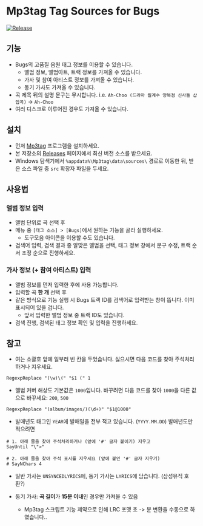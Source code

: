 # Mp3tag Tag Sources for Bugs

[![Release][release-badge]][release]

## 기능
* Bugs의 고품질 음원 태그 정보를 이용할 수 있습니다.
  * 앨범 정보, 앨범아트, 트랙 정보를 가져올 수 있습니다.
  * 가사 및 참여 아티스트 정보를 가져올 수 있습니다.
  * 동기 가사도 가져올 수 있습니다.
* 곡 제목 뒤의 설명 문구는 무시합니다. i.e. `Ah-Choo (드라마 월계수 양복점 신사들 삽입곡)` -> `Ah-Choo`
* 여러 디스크로 이루어진 경우도 가져올 수 있습니다.

## 설치

* 먼저 [Mp3tag][mp3tag-homepage] 프로그램을 설치하세요.
* 본 저장소의 [Releases][release] 페이지에서 최신 버전 소스를 받으세요.
* Windows 탐색기에서 `%appdata%\Mp3tag\data\sources\` 경로로 이동한 뒤, 받은 소스 파일 중 `src` 확장자 파일을 두세요.

## 사용법

### 앨범 정보 입력
* 앨범 단위로 곡 선택 후
* 메뉴 중 `[태그 소스] > [Bugs]`에서 원하는 기능을 골라 실행하세요.
  * 도구모음 아이콘을 이용할 수도 있습니다.
* 검색어 입력, 검색 결과 중 알맞은 앨범을 선택, 태그 정보 창에서 문구 수정, 트랙 순서 조정 순으로 진행하세요.

### 가사 정보 (+ 참여 아티스트) 입력
* 앨범 정보를 먼저 입력한 후에 사용 가능합니다.
* 입력할 곡 **한 개** 선택 후
* 같은 방식으로 기능 실행 시 Bugs 트랙 ID를 검색어로 입력받는 창이 뜹니다. 이미 표시되어 있을 겁니다.
  * 앞서 입력한 앨범 정보 중 트랙 ID도 있습니다.
* 검색 진행, 검색된 태그 정보 확인 및 입력을 진행하세요.

## 참고

* 여는 소괄호 앞에 일부러 빈 칸을 두었습니다. 싫으시면 다음 코드를 찾아 주석처리하거나 지우세요.
```
RegexpReplace "(\w)\(" "$1 (" 1
```
* 앨범 커버 해상도 기본값은 `1000`입니다. 바꾸려면 다음 코드를 찾아 `1000`을 다른 값으로 바꾸세요: `200`, `500`
```
RegexpReplace "(album/images/)(\d+)" "$1@1000"
```
* 발매년도 태그인 `YEAR`에 발매일을 전부 적고 있습니다. (`YYYY.MM.DD`) 발매년도만 적으려면
```
# 1. 아래 줄을 찾아 주석처리하거나 (앞에 '#' 글자 붙이기) 지우고
SayUntil "\">"

# 2. 아래 줄을 찾아 주석 표시를 지우세요 (앞에 붙인 '#' 글자 지우기)
# SayNChars 4
```

* 일반 가사는 `UNSYNCEDLYRICS`에, 동기 가사는 `LYRICS`에 담습니다. (삼성뮤직 호환?)

* 동기 가사: **곡 길이**가 **15분 이내**인 경우만 가져올 수 있음
  * Mp3tag 스크립트 기능 제약으로 인해 LRC 포맷 초 -> 분 변환을 수동으로 하였습니다..

[mp3tag-homepage]:https://www.mp3tag.de/en
[release]:https://github.com/limerainne/mp3tag-ws-bugs/releases
[release-badge]:https://img.shields.io/github/release/limerainne/mp3tag-ws-bugs.svg?style=for-the-badge
